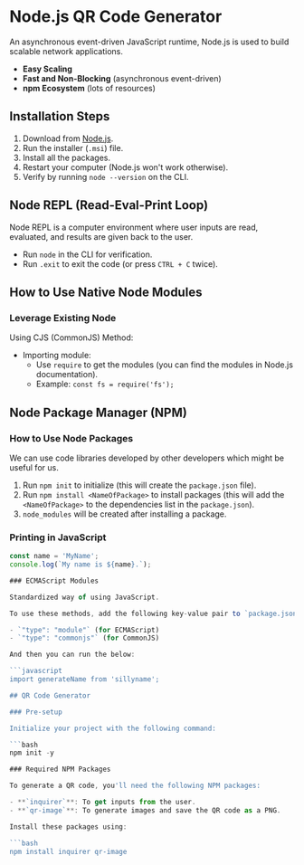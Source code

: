 # Node.js QR Code Generator

An asynchronous event-driven JavaScript runtime, Node.js is used to build scalable network applications.

- **Easy Scaling**
- **Fast and Non-Blocking** (asynchronous event-driven)
- **npm Ecosystem** (lots of resources)

## Installation Steps

1. Download from [Node.js](https://nodejs.org/en).
2. Run the installer (`.msi`) file.
3. Install all the packages.
4. Restart your computer (Node.js won't work otherwise).
5. Verify by running `node --version` on the CLI.

## Node REPL (Read-Eval-Print Loop)

Node REPL is a computer environment where user inputs are read, evaluated, and results are given back to the user.

- Run `node` in the CLI for verification.
- Run `.exit` to exit the code (or press `CTRL + C` twice).

## How to Use Native Node Modules

### Leverage Existing Node

Using CJS (CommonJS) Method:

- Importing module:
  - Use `require` to get the modules (you can find the modules in Node.js documentation).
  - Example: `const fs = require('fs');`

## Node Package Manager (NPM)

### How to Use Node Packages

We can use code libraries developed by other developers which might be useful for us.

1. Run `npm init` to initialize (this will create the `package.json` file).
2. Run `npm install <NameOfPackage>` to install packages (this will add the `<NameOfPackage>` to the dependencies list in the `package.json`).
3. `node_modules` will be created after installing a package.

### Printing in JavaScript

```javascript
const name = 'MyName';
console.log(`My name is ${name}.`);

### ECMAScript Modules

Standardized way of using JavaScript.

To use these methods, add the following key-value pair to `package.json`:

- `"type": "module"` (for ECMAScript)
- `"type": "commonjs"` (for CommonJS)

And then you can run the below:

```javascript
import generateName from 'sillyname';

## QR Code Generator

### Pre-setup

Initialize your project with the following command:

```bash
npm init -y

### Required NPM Packages

To generate a QR code, you'll need the following NPM packages:

- **`inquirer`**: To get inputs from the user.
- **`qr-image`**: To generate images and save the QR code as a PNG.

Install these packages using:

```bash
npm install inquirer qr-image
